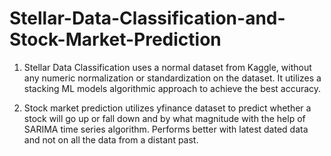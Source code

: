 # Stellar-Data-Classification-and-Stock-Market-Prediction

1. Stellar Data Classification uses a normal dataset from Kaggle, without any numeric normalization or standardization on the dataset. It utilizes a stacking ML models algorithmic approach to achieve the best accuracy.

2. Stock market prediction utilizes yfinance dataset to predict whether a stock will go up or fall down and by what magnitude with the help of SARIMA time series algorithm. Performs better with latest dated data and not on all the data from a distant past.
